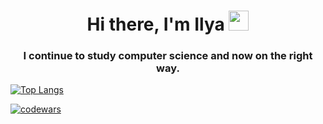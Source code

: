 <h1 align="center">Hi there, I'm Ilya
<img src="https://github.com/blackcater/blackcater/raw/main/images/Hi.gif" height="32"/></h1>
<h3 align="center">I continue to study computer science and now on the right way.</h3>

[![Top Langs](https://github-readme-stats.vercel.app/api/top-langs/?username=skidivigi&layout=compact)](https://github.com/anuraghazra/github-readme-stats)

[![codewars](https://www.codewars.com/users/srgprofile/badges/large)](https://www.codewars.com/users/srgprofile)
<!--
**skidivigi/skidivigi** is a ✨ _special_ ✨ repository because its `README.md` (this file) appears on your GitHub profile.

Here are some ideas to get you started:

- 🔭 I’m currently working on ...
- 🌱 I’m currently learning ...
- 👯 I’m looking to collaborate on ...
- 🤔 I’m looking for help with ...
- 💬 Ask me about ...
- 📫 How to reach me: ...
- 😄 Pronouns: ...
- ⚡ Fun fact: ...
-->
